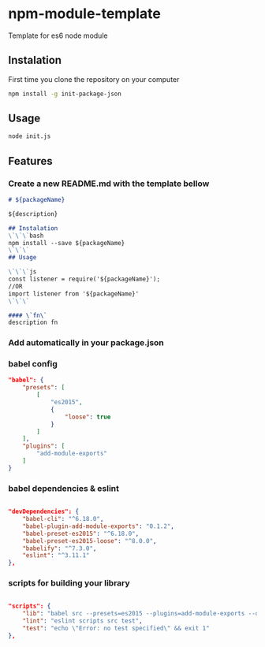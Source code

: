# npm-module-template

Template for es6 node module

## Instalation

First time you clone the repository on your computer
```bash
npm install -g init-package-json
```
## Usage

```bash
node init.js
```

## Features

### Create a new README.md with the template bellow

```md
# ${packageName}

${description}

## Instalation
\`\`\`bash
npm install --save ${packageName}
\`\`\`
## Usage

\`\`\`js
const listener = require('${packageName}');
//OR
import listener from '${packageName}'
\`\`\`

#### \`fn\`
description fn
```
### Add automatically in your **package.json**

### babel config
```json
"babel": {
	"presets": [
		[
			"es2015",
			{
				"loose": true
			}
		]
	],
	"plugins": [
		"add-module-exports"
	]
}
```

### babel dependencies & eslint
```json

"devDependencies": {
	"babel-cli": "^6.18.0",
	"babel-plugin-add-module-exports": "0.1.2",
	"babel-preset-es2015": "^6.18.0",
	"babel-preset-es2015-loose": "^8.0.0",
	"babelify": "^7.3.0",
	"eslint": "^3.11.1"
},

```

### scripts for building your library
```json

"scripts": {
	"lib": "babel src --presets=es2015 --plugins=add-module-exports --out-dir lib -s -w",
	"lint": "eslint scripts src test",
	"test": "echo \"Error: no test specified\" && exit 1"
},

```
